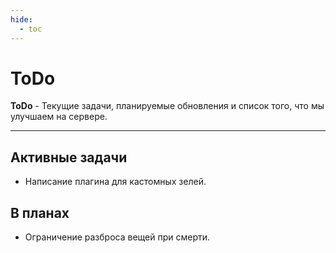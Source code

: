 ```yaml
---
hide:
  - toc
---
```

# ToDo

**ToDo** - Текущие задачи, планируемые обновления и список того, что мы улучшаем на сервере.

---

## Активные задачи
- Написание плагина для кастомных зелей.

## В планах
- Ограничение разброса вещей при смерти.

